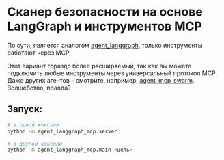 # Сканер безопасности на основе LangGraph и инструментов MCP

По сути, является аналогом [agent_langgraph](../agent_langgraph/), только инструменты работают через MCP.

Этот вариант гораздо более расширяемый, так как вы можете подключить любые инструменты через универсальный протокол MCP.
Даже других агентов - смотрите, например, [agent_mcp_swarm](../agent_mcp_swarm/). Волшебство, правда?

## Запуск:

```bash
# в одной консоли
python -m agent_langgraph_mcp.server

# в другой консоли
python -m agent_langgraph_mcp.main <цель>
```
